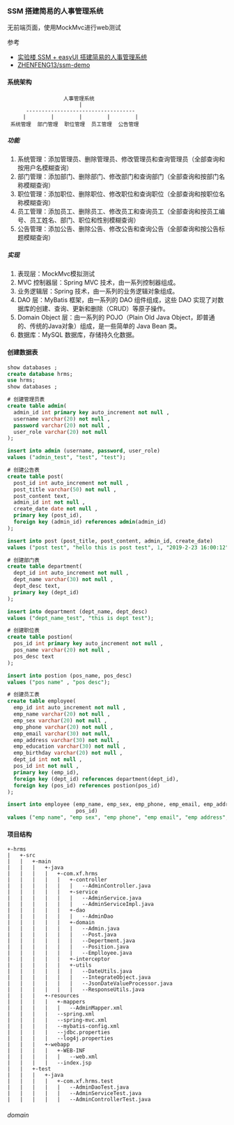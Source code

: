 ### SSM 搭建简易的人事管理系统
无前端页面，使用MockMvc进行web测试

参考
- [实验楼 SSM + easyUI 搭建简易的人事管理系统](https://www.shiyanlou.com/courses/824)
- [ZHENFENG13/ssm-demo](https://github.com/ZHENFENG13/ssm-demo)

#### 系统架构
```
                  人事管理系统
                       |
      -----------------------------------
     |        |        |        |        |
 系统管理  部门管理  职位管理  员工管理  公告管理
```
##### 功能
1. 系统管理：添加管理员、删除管理员、修改管理员和查询管理员（全部查询和按用户名模糊查询）
2. 部门管理：添加部门、删除部门、修改部门和查询部门（全部查询和按部门名称模糊查询）
3. 职位管理：添加职位、删除职位、修改职位和查询职位（全部查询和按职位名称模糊查询）
4. 员工管理：添加员工、删除员工、修改员工和查询员工（全部查询和按员工编号、员工姓名、部门、职位和性别模糊查询）
5. 公告管理：添加公告、删除公告、修改公告和查询公告（全部查询和按公告标题模糊查询）

##### 实现
1. 表现层：MockMvc模拟测试
2. MVC 控制器层：Spring MVC 技术，由一系列控制器组成。
3. 业务逻辑层：Spring 技术，由一系列的业务逻辑对象组成。
4. DAO 层：MyBatis 框架，由一系列的 DAO 组件组成，这些 DAO 实现了对数据库的创建、查询、更新和删除（CRUD）等原子操作。
5. Domain Object 层：由一系列的 POJO（Plain Old Java Object，即普通的、传统的Java对象）组成，是一些简单的 Java Bean 类。
6. 数据库：MySQL 数据库，存储持久化数据。

#### 创建数据表
```sql
show databases ;
create database hrms;
use hrms;
show databases ;

# 创建管理员表
create table admin(
  admin_id int primary key auto_increment not null ,
  username varchar(20) not null ,
  password varchar(20) not null ,
  user_role varchar(20) not null
);

insert into admin (username, password, user_role)
values ("admin_test", "test", "test");

# 创建公告表
create table post(
  post_id int auto_increment not null ,
  post_title varchar(50) not null ,
  post_content text,
  admin_id int not null ,
  create_date date not null ,
  primary key (post_id),
  foreign key (admin_id) references admin(admin_id)
);

insert into post (post_title, post_content, admin_id, create_date)
values ("post test", "hello this is post test", 1, "2019-2-23 16:00:12");

# 创建部门表
create table department(
  dept_id int auto_increment not null ,
  dept_name varchar(30) not null ,
  dept_desc text,
  primary key (dept_id)
);

insert into department (dept_name, dept_desc)
values ("dept_name_test", "this is dept test");

# 创建职位表
create table postion(
  pos_id int primary key auto_increment not null ,
  pos_name varchar(20) not null ,
  pos_desc text
);

insert into postion (pos_name, pos_desc)
values ("pos name" , "pos desc");

# 创建员工表
create table employee(
  emp_id int auto_increment not null ,
  emp_name varchar(20) not null ,
  emp_sex varchar(20) not null ,
  emp_phone varchar(20) not null ,
  emp_email varchar(30) not null,
  emp_address varchar(30) not null ,
  emp_education varchar(30) not null ,
  emp_birthday varchar(20) not null ,
  dept_id int not null ,
  pos_id int not null ,
  primary key (emp_id),
  foreign key (dept_id) references department(dept_id),
  foreign key (pos_id) references postion(pos_id)
);

insert into employee (emp_name, emp_sex, emp_phone, emp_email, emp_address, emp_education, emp_birthday, dept_id,
                      pos_id)
values ("emp name", "emp sex", "emp phone", "emp email", "emp address", "emp_education", "emp_birthday", 1, 1);
```

#### 项目结构
```
+-hrms
|   +-src
|   |   +-main
|   |   |   +-java
|   |   |   |   +-com.xf.hrms
|   |   |   |   |   +-controller
|   |   |   |   |   |   --AdminController.java
|   |   |   |   |   +-service
|   |   |   |   |   |   --AdminService.java
|   |   |   |   |   |   --AdminServiceImpl.java
|   |   |   |   |   +-dao
|   |   |   |   |   |   --AdminDao
|   |   |   |   |   +-domain
|   |   |   |   |   |   --Admin.java
|   |   |   |   |   |   --Post.java
|   |   |   |   |   |   --Depertment.java
|   |   |   |   |   |   --Position.java
|   |   |   |   |   |   --Emplloyee.java
|   |   |   |   |   +-interceptor
|   |   |   |   |   +-utils
|   |   |   |   |   |   --DateUtils.java
|   |   |   |   |   |   --IntegrateObject.java
|   |   |   |   |   |   --JsonDateValueProcessor.java
|   |   |   |   |   |   --ResponseUtils.java
|   |   |   +-resources
|   |   |   |   +-mappers
|   |   |   |   |   --AdminMapper.xml
|   |   |   |   --spring.xml
|   |   |   |   --spring-mvc.xml
|   |   |   |   --mybatis-config.xml
|   |   |   |   --jdbc.properties
|   |   |   |   --log4j.properties
|   |   |   +-webapp
|   |   |   |   +-WEB-INF
|   |   |   |   |   --web.xml
|   |   |   |   --index.jsp
|   |   +-test
|   |   |   +-java
|   |   |   |   +-com.xf.hrms.test
|   |   |   |   |   --AdminDaoTest.java
|   |   |   |   |   --AdminServiceTest.java
|   |   |   |   |   --AdminControllerTest.java
```

###### domain

